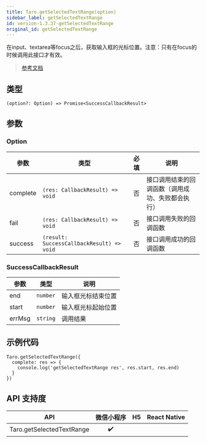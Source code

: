 ```yaml
---
title: Taro.getSelectedTextRange(option)
sidebar_label: getSelectedTextRange
id: version-1.3.37-getSelectedTextRange
original_id: getSelectedTextRange
---
```


在input、textarea等focus之后，获取输入框的光标位置。注意：只有在focus的时候调用此接口才有效。

> [参考文档](https://developers.weixin.qq.com/miniprogram/dev/api/ui/keyboard/wx.getSelectedTextRange.html)

## 类型

```tsx
(option?: Option) => Promise<SuccessCallbackResult>
```

## 参数

### Option

| 参数 | 类型 | 必填 | 说明 |
| --- | --- | :---: | --- |
| complete | `(res: CallbackResult) => void` | 否 | 接口调用结束的回调函数（调用成功、失败都会执行） |
| fail | `(res: CallbackResult) => void` | 否 | 接口调用失败的回调函数 |
| success | `(result: SuccessCallbackResult) => void` | 否 | 接口调用成功的回调函数 |

### SuccessCallbackResult

| 参数 | 类型 | 说明 |
| --- | --- | --- |
| end | `number` | 输入框光标结束位置 |
| start | `number` | 输入框光标起始位置 |
| errMsg | `string` | 调用结果 |

## 示例代码

```tsx
Taro.getSelectedTextRange({
  complete: res => {
    console.log('getSelectedTextRange res', res.start, res.end)
  }
})
```

## API 支持度

| API | 微信小程序 | H5 | React Native |
| :---: | :---: | :---: | :---: |
| Taro.getSelectedTextRange | ✔️ |  |  |
